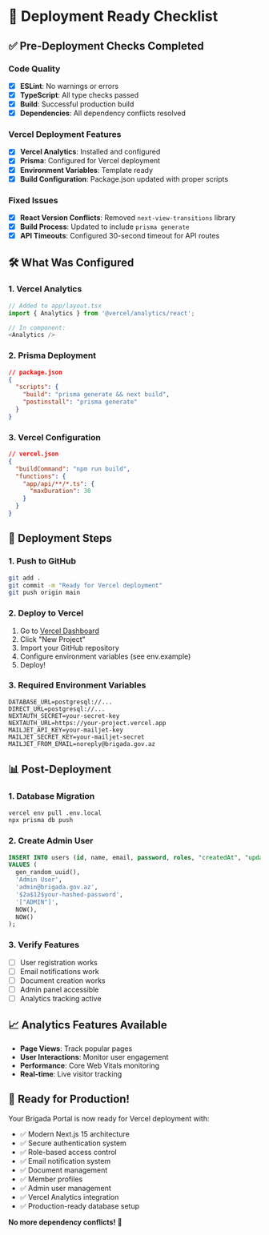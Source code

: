# 🚀 Deployment Ready Checklist

## ✅ Pre-Deployment Checks Completed

### Code Quality

- [x] **ESLint**: No warnings or errors
- [x] **TypeScript**: All type checks passed
- [x] **Build**: Successful production build
- [x] **Dependencies**: All dependency conflicts resolved

### Vercel Deployment Features

- [x] **Vercel Analytics**: Installed and configured
- [x] **Prisma**: Configured for Vercel deployment
- [x] **Environment Variables**: Template ready
- [x] **Build Configuration**: Package.json updated with proper scripts

### Fixed Issues

- [x] **React Version Conflicts**: Removed `next-view-transitions` library
- [x] **Build Process**: Updated to include `prisma generate`
- [x] **API Timeouts**: Configured 30-second timeout for API routes

## 🛠️ What Was Configured

### 1. Vercel Analytics

```typescript
// Added to app/layout.tsx
import { Analytics } from '@vercel/analytics/react';

// In component:
<Analytics />
```

### 2. Prisma Deployment

```json
// package.json
{
  "scripts": {
    "build": "prisma generate && next build",
    "postinstall": "prisma generate"
  }
}
```

### 3. Vercel Configuration

```json
// vercel.json
{
  "buildCommand": "npm run build",
  "functions": {
    "app/api/**/*.ts": {
      "maxDuration": 30
    }
  }
}
```

## 🚀 Deployment Steps

### 1. Push to GitHub

```bash
git add .
git commit -m "Ready for Vercel deployment"
git push origin main
```

### 2. Deploy to Vercel

1. Go to [Vercel Dashboard](https://vercel.com/dashboard)
2. Click "New Project"
3. Import your GitHub repository
4. Configure environment variables (see env.example)
5. Deploy!

### 3. Required Environment Variables

```
DATABASE_URL=postgresql://...
DIRECT_URL=postgresql://...
NEXTAUTH_SECRET=your-secret-key
NEXTAUTH_URL=https://your-project.vercel.app
MAILJET_API_KEY=your-mailjet-key
MAILJET_SECRET_KEY=your-mailjet-secret
MAILJET_FROM_EMAIL=noreply@brigada.gov.az
```

## 📊 Post-Deployment

### 1. Database Migration

```bash
vercel env pull .env.local
npx prisma db push
```

### 2. Create Admin User

```sql
INSERT INTO users (id, name, email, password, roles, "createdAt", "updatedAt")
VALUES (
  gen_random_uuid(),
  'Admin User',
  'admin@brigada.gov.az',
  '$2a$12$your-hashed-password',
  '["ADMIN"]',
  NOW(),
  NOW()
);
```

### 3. Verify Features

- [ ] User registration works
- [ ] Email notifications work
- [ ] Document creation works
- [ ] Admin panel accessible
- [ ] Analytics tracking active

## 📈 Analytics Features Available

- **Page Views**: Track popular pages
- **User Interactions**: Monitor user engagement
- **Performance**: Core Web Vitals monitoring
- **Real-time**: Live visitor tracking

## 🎯 Ready for Production!

Your Brigada Portal is now ready for Vercel deployment with:

- ✅ Modern Next.js 15 architecture
- ✅ Secure authentication system
- ✅ Role-based access control
- ✅ Email notification system
- ✅ Document management
- ✅ Member profiles
- ✅ Admin user management
- ✅ Vercel Analytics integration
- ✅ Production-ready database setup

**No more dependency conflicts!** 🎉
